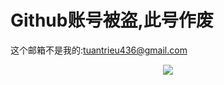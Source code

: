 # Github账号被盗,此号作废

这个邮箱不是我的:tuantrieu436@gmail.com

<div align="center"><img src="https://github-readme-stats.vercel.app/api?username=Steve5wutongyu6&show_icons=true&count_private=true&hide_border=true" align="center" /></div>  

